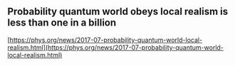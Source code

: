 ## Probability quantum world obeys local realism is less than one in a billion
  
  [https://phys.org/news/2017-07-probability-quantum-world-local-realism.html](https://phys.org/news/2017-07-probability-quantum-world-local-realism.html)